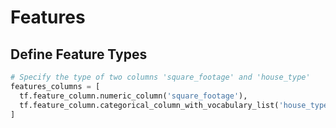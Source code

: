 # Features
## Define Feature Types
``` python
# Specify the type of two columns 'square_footage' and 'house_type'
features_columns = [
  tf.feature_column.numeric_column('square_footage'),
  tf.feature_column.categorical_column_with_vocabulary_list('house_type', ['house', 'apartment'])
]
```
